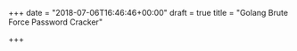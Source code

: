 +++
date = "2018-07-06T16:46:46+00:00"
draft = true
title = "Golang Brute Force Password Cracker"

+++

